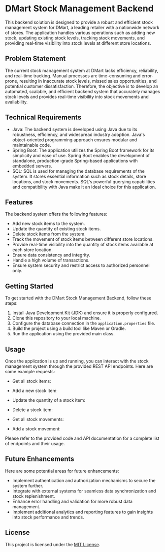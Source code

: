 # DMart Stock Management Backend

This backend solution is designed to provide a robust and efficient stock management system for DMart, a leading retailer with a nationwide network of stores. The application handles various operations such as adding new stock, updating existing stock levels, tracking stock movements, and providing real-time visibility into stock levels at different store locations.

## Problem Statement

The current stock management system at DMart lacks efficiency, reliability, and real-time tracking. Manual processes are time-consuming and error-prone, resulting in inaccurate stock levels, missed sales opportunities, and potential customer dissatisfaction. Therefore, the objective is to develop an automated, scalable, and efficient backend system that accurately manages stock levels and provides real-time visibility into stock movements and availability.

## Technical Requirements

- Java: The backend system is developed using Java due to its robustness, efficiency, and widespread industry adoption. Java's object-oriented programming approach ensures modular and maintainable code.
- Spring Boot: The application utilizes the Spring Boot framework for its simplicity and ease of use. Spring Boot enables the development of standalone, production-grade Spring-based applications with embedded servers.
- SQL: SQL is used for managing the database requirements of the system. It stores essential information such as stock details, store locations, and stock movements. SQL's powerful querying capabilities and compatibility with Java make it an ideal choice for this application.

## Features

The backend system offers the following features:

- Add new stock items to the system.
- Update the quantity of existing stock items.
- Delete stock items from the system.
- Track the movement of stock items between different store locations.
- Provide real-time visibility into the quantity of stock items available at each store location.
- Ensure data consistency and integrity.
- Handle a high volume of transactions.
- Ensure system security and restrict access to authorized personnel only.

## Getting Started

To get started with the DMart Stock Management Backend, follow these steps:

1. Install Java Development Kit (JDK) and ensure it is properly configured.
2. Clone this repository to your local machine.
3. Configure the database connection in the `application.properties` file.
4. Build the project using a build tool like Maven or Gradle.
5. Run the application using the provided main class.

## Usage

Once the application is up and running, you can interact with the stock management system through the provided REST API endpoints. Here are some example requests:

- Get all stock items:

- Add a new stock item:

- Update the quantity of a stock item:

- Delete a stock item:

- Get all stock movements:

- Add a stock movement:

Please refer to the provided code and API documentation for a complete list of endpoints and their usage.

## Future Enhancements

Here are some potential areas for future enhancements:

- Implement authentication and authorization mechanisms to secure the system further.
- Integrate with external systems for seamless data synchronization and stock replenishment.
- Enhance error handling and validation for more robust data management.
- Implement additional analytics and reporting features to gain insights into stock performance and trends.


## License

This project is licensed under the [MIT License](LICENSE).
